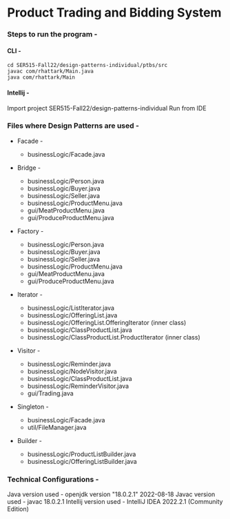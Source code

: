 # Product Trading and Bidding System

### Steps to run the program -

#### CLI - 

```
cd SER515-Fall22/design-patterns-individual/ptbs/src
javac com/rhattark/Main.java
java com/rhattark/Main
```

#### Intellij -

Import project SER515-Fall22/design-patterns-individual
Run from IDE

### Files where Design Patterns are used -

- Facade - 

    - businessLogic/Facade.java

- Bridge -

    - businessLogic/Person.java
    - businessLogic/Buyer.java
    - businessLogic/Seller.java
    - businessLogic/ProductMenu.java
    - gui/MeatProductMenu.java
    - gui/ProduceProductMenu.java

- Factory -

    - businessLogic/Person.java
    - businessLogic/Buyer.java
    - businessLogic/Seller.java
    - businessLogic/ProductMenu.java
    - gui/MeatProductMenu.java
    - gui/ProduceProductMenu.java

- Iterator -

    - businessLogic/ListIterator.java
    - businessLogic/OfferingList.java
    - businessLogic/OfferingList.OfferingIterator (inner class)
    - businessLogic/ClassProductList.java
    - businessLogic/ClassProductList.ProductIterator (inner class)

- Visitor -

    - businessLogic/Reminder.java
    - businessLogic/NodeVisitor.java
    - businessLogic/ClassProductList.java
    - businessLogic/ReminderVisitor.java
    - gui/Trading.java

- Singleton -

    - businessLogic/Facade.java
    - util/FileManager.java

- Builder -

    - businessLogic/ProductListBuilder.java
    - businessLogic/OfferingListBuilder.java

### Technical Configurations -

Java version used - openjdk version "18.0.2.1" 2022-08-18
Javac version used - javac 18.0.2.1
Intellij version used - IntelliJ IDEA 2022.2.1 (Community Edition)